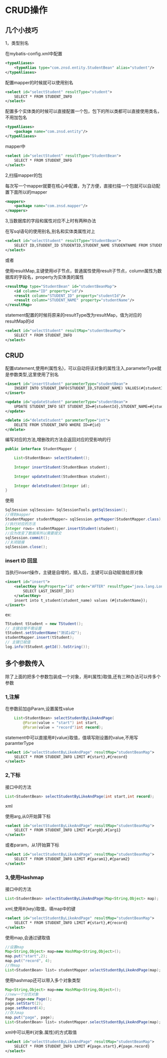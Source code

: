 # CRUD操作

## 几个小技巧

1，类型别名

在mybatis-config.xml中配置

```xml
<typeAliases>
    <typeAlias type="com.znsd.entity.StudentBean" alias="student"/>
</typeAliases>
```

配置mapper的时候就可以使用别名

```xml
<select id="selectStudent" resultType="student">
    SELECT * FROM STUDENT_INFO
</select>
```

配置多个实体类的时候可以直接配置一个包，包下的所以类都可以直接使用类名，不用加包名

```xml
<typeAliases>
    <package name="com.znsd.entity"/>
</typeAliases>
```

mapper中

```xml
<select id="selectStudent" resultType="StudentBean">
    SELECT * FROM STUDENT_INFO
</select>
```

2,扫描mapper的包

每次写一个mapper就要在核心中配置，为了方便，直接扫描一个包就可以自动配置下面所以的mapper

```xml
<mappers>
    <package name="com.znsd.mapper"/>
</mappers>
```

3,当数据库的字段和属性对应不上时有两种办法

在写sql语句的使用别名,别名和实体类属性对上

```xml
<select id="selectStudent" resultType="StudentBean">
    SELECT ID,STUDENT_ID STUDENTID,STUDENT_NAME STUDENTNAME FROM STUDENT_INFO
</select>
```

或者

使用resultMap,主键使用id子节点，普通属性使用result子节点，column属性为数据库的字段名，property为实体类的属性

```xml
<resultMap type="StudentBean" id="studentBeanMap">
    <id column="ID" property="id"/>
    <result column="STUDENT_ID" property="studentId"/>
    <result column="STUDENT_NAME" property="studentName"/>
</resultMap>
```

statement配置的时候将原来的resultType改为resultMap，值为对应的resultMap的id

```xml
<select id="selectStudent" resultMap="studentBeanMap">
    SELECT * FROM STUDENT_INFO
</select>
```

## CRUD

配置statement,使用#{属性名}，可以自动将该对象的属性注入,parameterType就是参数类型,这里使用了别名

```xml
<insert id="insertStudent" parameterType="studentBean">
    INSERT INTO STUDENT_INFO(STUDENT_ID,STUDENT_NAME) VALUES(#{studentId},#{studentName})
</insert>

<update id="updateStudent" parameterType="studentBean">
    UPDATE STUDENT_INFO SET STUDENT_ID=#{studentId},STUDENT_NAME=#{studentName} WHERE ID=#{id}
</update>

<delete id="deleteStudent" parameterType="int">
    DELETE FROM STUDENT_INFO WHERE ID=#{id}
</delete>
```

编写对应的方法,增删改的方法会返回对应的受影响的行

```java
public interface StudentMapper {

	List<StudentBean> selectStudent();
	
	Integer insertStudent(StudentBean student);
	
	Integer updateStudent(StudentBean student);
	
	Integer deleteStudent(Integer id);
}
```

使用

```java
SqlSession sqlSession= SqlSessionTools.getSqlSession();
//得到mapper
StudentMapper studentMapper= sqlSession.getMapper(StudentMapper.class);
//执行对应的方法
Integer rows= studentMapper.insertStudent(student);
//应为改变了数据库所以需要提交
sqlSession.commit();
//关闭链接
sqlSession.close();
```

### insert ID 回显

当执行insert操作，主键是自增的，插入后，主键可以自动赋值给原对象

```xml
<insert id="insert">
    <selectKey keyProperty="id" order="AFTER" resultType="java.lang.Long">
        SELECT LAST_INSERT_ID()
    </selectKey>
    insert into t_student(student_name) values (#{studentName});
</insert>
```

ex:

```java
TStudent tStudent = new TStudent();
// 主键自增不需设置
tStudent.setStudentName("测试id2");
studentMapper.insert(tStudent);
// 主键已赋值
log.info(tStudent.getId().toString());
```

## 多个参数传入

除了上面的把多个参数包装成一个对象，用#{属性}取值,还有三种办法可以传多个参数

### 1,注解

在参数前加@Param,设置属性value

```java
	List<StudentBean> selectStudentByLikeAndPage(
        @Param(value = "start") int start,
        @Param(value = "record")int record);

```

statement中可以直接用#{value}取值，值填写刚设置的value,不用写paramterType

```xml
<select id="selectStudentByLikeAndPage" resultMap="studentBeanMap">
    SELECT * FROM STUDENT_INFO LIMIT #{start},#{record}
</select>
```

### 2,下标

接口中的方法

```java
List<StudentBean> selectStudentByLikeAndPage(int start,int record);
```

xml

使用arg,从0开始算下标

```xml
<select id="selectStudentByLikeAndPage" resultMap="studentBeanMap">
    SELECT * FROM STUDENT_INFO LIMIT #{arg0},#{arg1}
</select>
```

或者param，从1开始算下标

```xml
<select id="selectStudentByLikeAndPage" resultMap="studentBeanMap">
    SELECT * FROM STUDENT_INFO LIMIT #{param1},#{param2}
</select>
```

### 3,使用Hashmap

接口中的方法

```java
List<StudentBean> selectStudentByLikeAndPage(Map<String,Object> map);
```

xml,使用#{key}取值，填map中的键

```xml
<select id="selectStudentByLikeAndPage" resultMap="studentBeanMap">
    SELECT * FROM STUDENT_INFO LIMIT #{start},#{record}
</select>
```

使用map,会通过键取值

```java
//设置map
Map<String,Object> map=new HashMap<String,Object>();
map.put("start",2);
map.put("record", 4);
//传map
List<StudentBean> list= studentMapper.selectStudentByLikeAndPage(map);
```

使用hashmap还可以带入多个对象类型

```java
Map<String,Object> map=new HashMap<String,Object>();
//new一个分页对象
Page page=new Page();
page.setStart(2);
page.setRecord(4);
//存入map
map.put("page", page);
List<StudentBean> list= studentMapper.selectStudentByLikeAndPage(map);
```

xml中可以用#{对象.属性}的方式取值

```xml
<select id="selectStudentByLikeAndPage" resultMap="studentBeanMap">
    SELECT * FROM STUDENT_INFO LIMIT #{page.start},#{page.record}
</select>
```

